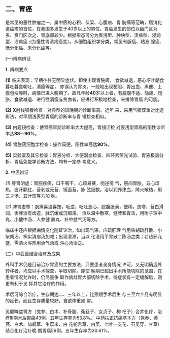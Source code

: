 ##   二、胃癌 

 是常见的恶性肿瘤之一，属中医的心积、伏梁、心腹痞、胃 脘痛等范畴，居消化道癌瘤的首位，在我国多发生于40岁以上的男性。胃癌发生的部位以幽门区为多、贲门区次之、胃底部较少。根据形态可分为表浅型、肿块型、溃疡型、浸润型、溃疡癌 ;(为慢性胃溃疡癌变）。从细胞组织学分类，常见有腺癌、粘液 腺癌、低分化癌、未分化癌等。

  (一)辨病辨证 

 **1.**    辨病要点

  **(1)**    临床表现：早期往往无明显症状。即使出现胃脘痛， 食欲减退，恶心呕吐朝食暮吐暮食朝吐，消瘦等症， 亦误认为胃炎。一般地出现梗阻、胃出血、黑便、上腹包块等时，病情已进入晚期了。故凡年龄**40**岁以上者，有脘腹不适、隐痛、饱胀、食欲减退、进行性消瘦与贫血者，应进行积极地检查，来排除胃癌 的可能。

  **(2)**    **X**射线钡餐检查：对典型的较晚期的诊断率高。近年  来，采用气钡双重对比造影法，对早期浅表型胃癌的诊断率与胃 镜检查相似。

  **(3)**    内窥镜检查：使胃癌早期诊断率大大提高，胃镜活检 对表浅型胃癌的阳性诊断率达**88**〜**90%**。

  **(4)**      胃脱落细胞学检查：操作简便，阳性率高达**90%**。

  **(5)**      实验室及其它检查：胃液分析、大便潜血检查、四环素荧光试验、胃液极谱分析、胃癌免疫学诊断方法，均有一定参 考意义。          

  **2.**    中医辨证 

 *(1)*    肝胃阴虚：胃脘疼痛，口干咽干，心烦易赛，呃逆噫  气，脘闷胃胀，五心烦热，盗汗颧红，苔剥或无苔、镜面苔，脉  弦细数。治以润养津血，降火散结，用三才汤、五汁饮等方加 味。 

  *(2)*    脾胃虚寒：脘痛喜温喜按，呃逆，呕吐恶心，脘腹胀满，便稀，畏寒，苔白滑润，舌胖淡有齿迹，脉沉缓或沉细濡。 治以温中散寒，健脾和胃法，用附子理中丸、小健中汤、人参健 脾丸、补中益气汤等方。

  临床中还应根据病情变化随证论治，如出现气滞，应疏肝理  气用柴胡疏肝散、小柴胡汤、枳实消痞汤加减；出现湿滞，当以 化湿用平胃散二陈汤之类；若热邪亢盛，需清火泻热用承气汤或 泻心汤治之。

  (二）中西医结合治疗及成果

  外科手术仍是目前治疗胃癌的主要方法，只要患者全身情况  许可，又无明确远外转移者，均应以手术探查，争取切除。即使 晚期已超出手术所能切除的范围，在患者情况允许时，仍尽量争 取作病灶胃大部切除手术，待症状有一定缓解后，则更有利于发  挥其它治疗的作用。 

 术后可综合治疗，生存期达二、三年以上，比预期手术后生  存三至六个月有明显的延长，而且生存质量较好，食欲体重如 常。  

另健睥益肾方（党参、白术、补骨脂、菟丝子、女贞子、枸  杞子）合并化疗，治疗III期术后胃癌43例，五年生存率为53.8%。 中药扶正抗癌基本方（党参、黄芪、白术、仙鹤草、生苡米、白 花蛇舌草、白英、七叶一支花、石见穿、甘草）结合化疗治疗晚  期胃癌56例，五年生存率为30.61%。  
